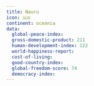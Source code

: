 ```yaml
---
title: Nauru
icon: 🇳🇷
continent: oceania
data:
  global-peace-index:
  gross-domestic-product: 211
  human-development-index: 122
  world-happiness-report:
  cost-of-living:
  good-country-index:
  global-freedom-score: 74
  democracy-index:
---
```


